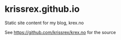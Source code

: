 # krissrex.github.io
Static site content for my blog, krex.no

See https://github.com/krissrex/krex.no for the source
